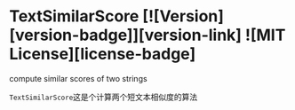 # TextSimilarScore [![Version][version-badge]][version-link] ![MIT License][license-badge]


compute similar scores of two strings

`TextSimilarScore`这是个计算两个短文本相似度的算法